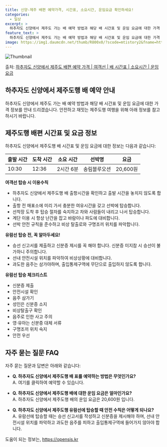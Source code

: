 ```yaml
---
title: 신양-제주 배편 예약가격, 시간표, 소요시간, 운임요금 확인하세요!
categories:
  - 일상
excerpt: >
  하추자도 신양에서 제주도 가는 배 예약 방법과 해당 배 시간표 및 운임 요금에 대한 가격 정보를 안내 드리겠습니다. 안전하고 재밋는 제주도행 여행을 위해 아래 정보 참고하시기 바랍니다. 제주도행 배편 예약하기 👈 클릭하추자도 신양에서 제주도행 배 시간표출발 시간도착 시간소요 시간선박명요금10:3012:362시간 6분송림블루오션20,600원제주도행 배편 예약하기 👈 클릭하추자도 신양에서 제주도행 여객선 탑승 시 이용수칙하추자도 신양에서 제주도행 배 출항시간을 확인한다. 선박이 출항할 때 혼잡을 피하기 위해 출발 시간을 놓치지 않도록 합니다. 출항 전 매표소에 미리 가서 충분한 여유시간을 갖고 선박에 탑승합니다. 선착장 도착 후 탑승 절차를 숙지하고 차와 사람들이 내리고 나서 탑승합니다. 계단 이용 시 항상..
feature_text: >
  하추자도 신양에서 제주도 가는 배 예약 방법과 해당 배 시간표 및 운임 요금에 대한 가격 정보를 안내 드리겠습니다. 안전하고 재밋는 제주도행 여행을 위해 아래 정보 참고하시기 바랍니다. 제주도행 배편 예약하기 👈 클릭하추자도 신양에서 제주도행 배 시간표출발 시간도착 시간소요 시간선박명요금10:3012:362시간 6분송림블루오션20,600원제주도행 배편 예약하기 👈 클릭하추자도 신양에서 제주도행 여객선 탑승 시 이용수칙하추자도 신양에서 제주도행 배 출항시간을 확인한다. 선박이 출항할 때 혼잡을 피하기 위해 출발 시간을 놓치지 않도록 합니다. 출항 전 매표소에 미리 가서 충분한 여유시간을 갖고 선박에 탑승합니다. 선착장 도착 후 탑승 절차를 숙지하고 차와 사람들이 내리고 나서 탑승합니다. 계단 이용 시 항상..
image: https://img1.daumcdn.net/thumb/R800x0/?scode=mtistory2&fname=https%3A%2F%2Fblog.kakaocdn.net%2Fdn%2FbXjtJi%2FbtsHCuyiPmq%2FNzeKK42qrjpCgsmqPLBPHk%2Fimg.webp
---
```


![Thumbnail](https://img1.daumcdn.net/thumb/R800x0/?scode=mtistory2&fname=https%3A%2F%2Fblog.kakaocdn.net%2Fdn%2FbXjtJi%2FbtsHCuyiPmq%2FNzeKK42qrjpCgsmqPLBPHk%2Fimg.webp)

<p>출처: <a href="https://opensis.kr/entry/%ED%95%98%EC%B6%94%EC%9E%90%EB%8F%84-%EC%8B%A0%EC%96%91%EC%97%90%EC%84%9C-%EC%A0%9C%EC%A3%BC%EB%8F%84-%EB%B0%B0%ED%8E%B8-%EC%98%88%EC%95%BD-%EA%B0%80%EA%B2%A9-%EC%97%AC%EA%B0%9D%EC%84%A0-%EB%B0%B0-%EC%8B%9C%EA%B0%84%ED%91%9C-%EC%86%8C%EC%9A%94%EC%8B%9C%EA%B0%84-%EC%9A%B4%EC%9E%84-%EC%9A%94%EA%B8%88" rel="dofollow">하추자도 신양에서 제주도 배편 예약 가격 | 여객선 | 배 시간표 | 소요시간 | 운임 요금</a> </p>

## 하추자도 신양에서 제주도행 배 예약 안내

하추자도 신양에서 제주도 가는 배 예약 방법과 해당 배 시간표 및 운임 요금에 대한 가격 정보를 안내 드리겠습니다. 안전하고 재밋는 제주도행
여행을 위해 아래 정보를 참고하시기 바랍니다.

## 제주도행 배편 시간표 및 요금 정보

하추자도 신양에서 제주도행 배 시간표 및 운임 요금에 대한 정보는 다음과 같습니다:

**출발 시간** | **도착 시간** | **소요 시간** | **선박명** | **요금**  
---|---|---|---|---  
10:30 | 12:36 | 2시간 6분 | 송림블루오션 | 20,600원  
  
**여객선 탑승 시 이용수칙**

  * 하추자도 신양에서 제주도행 배 출항시간을 확인하고 출발 시간을 놓치지 않도록 합니다.
  * 출항 전 매표소에 미리 가서 충분한 여유시간을 갖고 선박에 탑승합니다.
  * 선착장 도착 후 탑승 절차를 숙지하고 차와 사람들이 내리고 나서 탑승합니다.
  * 계단 이용 시 항상 난간을 잡고 바람이나 파도에 대비합니다.
  * 선박 안전 규칙을 준수하고 비상 탈출로와 구명조끼 위치를 파악합니다.

**유람선 탑승 전, 꼭 알아두세요!**

  * 승선 신고서를 제출하고 신분증 제시를 꼭 해야 합니다. 신분증 미지참 시 승선이 불가하니 주의합니다.
  * 선내 안전시설 위치를 파악하여 비상상황에 대비합니다.
  * 과도한 음주는 삼가야하며, 출입통제구역에 무단으로 출입하지 않도록 합니다.

**유람선 탑승 체크리스트**

  * 신분증 제출
  * 안전시설 확인
  * 음주 삼가기
  * 성인은 신분증 소지
  * 비상탈출구 확인
  * 음주로 인한 사고 주의
  * 영·유아는 신분증 대체 서류
  * 구명조끼 위치 숙지
  * 안전 우선

## 자주 묻는 질문 FAQ

자주 묻는 질문과 답변은 아래와 같습니다:

  * **Q. 하추자도 신양에서 제주도행 배 표를 예약하는 방법은 무엇인가요?**  
A. 여기를 클릭하여 예약할 수 있습니다.

  * **Q. 하추자도 신양에서 제주도행 배에 대한 운임 요금은 얼마인가요?**  
A. 하추자도 신양에서 제주도행 배의 운임 요금은 20,600원 입니다.

  * **Q. 하추자도 신양에서 제주도행 유람선에 탑승할 때 안전 수칙은 어떻게 되나요?**  
A. 유람선에 탑승할 때는 승선 신고서를 작성하고 신분증을 제시해야 하며, 선내 안전시설 위치를 파악하고 과도한 음주를 피하고 출입통제구역에
들어가지 않아야 합니다.



 

도움이 되는 정보는, <a href="https://opensis.kr" rel="dofollow">https://opensis.kr</a>


